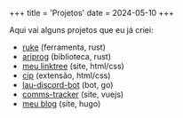 +++
title = 'Projetos'
date = 2024-05-10
+++

Aqui vai alguns projetos que eu já criei:

- [ruke](https://github.com/kauefraga/ruke) (ferramenta, rust)
- [ariprog](https://github.com/kauefraga/ariprog) (biblioteca, rust)
- [meu linktree](https://kauefraga.github.io/yalt/) (site, html/css)
- [cip](https://github.com/kauefraga/cip) (extensão, html/css)
- [lau-discord-bot](https://github.com/kauefraga/lau-discord-bot) (bot, go)
- [comms-tracker](https://comms-tracker.netlify.app/) (site, vuejs)
- [meu blog](https://kauefraga.github.io/blog/) (site, hugo)
